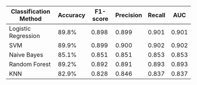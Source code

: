 | Classification Method | Accuracy | F1-score | Precision | Recall | AUC |
|-----------------------|----------|----------|-----------|--------|-----|
| Logistic Regression   | 89.8%    | 0.898    | 0.899     | 0.901  | 0.901 |
| SVM                   | 89.9%    | 0.899    | 0.900     | 0.902  | 0.902 |
| Naive Bayes           | 85.1%    | 0.851    | 0.851     | 0.853  | 0.853 |
| Random Forest         | 89.2%    | 0.892    | 0.891     | 0.893  | 0.893 |
| KNN                   | 82.9%    | 0.828    | 0.846     | 0.837  | 0.837 |
